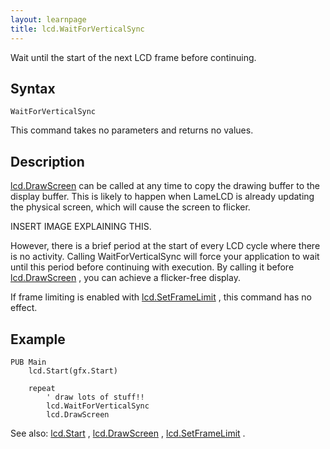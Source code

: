 ```yaml
---
layout: learnpage
title: lcd.WaitForVerticalSync
--- 
```


Wait until the start of the next LCD frame before continuing.

## Syntax

    WaitForVerticalSync

This command takes no parameters and returns no values.

## Description

[lcd.DrawScreen](lcd.DrawScreen.html) can be called at any time to copy
the drawing buffer to the display buffer. This is likely to happen when
LameLCD is already updating the physical screen, which will cause the
screen to flicker.

INSERT IMAGE EXPLAINING THIS.

However, there is a brief period at the start of every LCD cycle where
there is no activity. Calling WaitForVerticalSync will force your
application to wait until this period before continuing with execution.
By calling it before [lcd.DrawScreen](lcd.DrawScreen.html) , you can
achieve a flicker-free display.

If frame limiting is enabled with
[lcd.SetFrameLimit](lcd.SetFrameLimit.html) , this command has no
effect.

## Example

    PUB Main
        lcd.Start(gfx.Start)
     
        repeat
            ' draw lots of stuff!!
            lcd.WaitForVerticalSync
            lcd.DrawScreen

See also: [lcd.Start](lcd.Start.html) ,
[lcd.DrawScreen](lcd.DrawScreen.html) ,
[lcd.SetFrameLimit](lcd.SetFrameLimit.html) .


